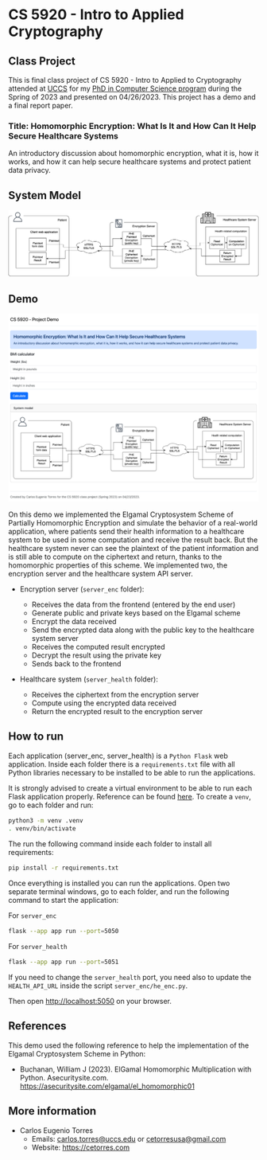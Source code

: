 # CS 5920 - Intro to Applied Cryptography

## Class Project

This is final class project of CS 5920 - Intro to Applied to Cryptography attended at [UCCS](https://uccs.edu) for my [PhD in Computer Science program](https://eas.uccs.edu/cs/academics/graduate-programs/phd-in-engineering-concentration-in-computer-science) during the Spring of 2023 and presented on 04/26/2023. This project has a demo and a final report paper.

### Title: Homomorphic Encryption: What Is It and How Can It Help Secure Healthcare Systems

An introductory discussion about homomorphic encryption, what it is, how it works, and how it can help secure healthcare systems and protect patient data privacy.

## System Model

![System Model](system_model.png)

## Demo

![Demo](project_demo.png)

On this demo we implemented the Elgamal Cryptosystem Scheme of Partially Homomorphic Encryption and simulate the behavior of a real-world application, where patients send their health information to a healthcare system to be used in some computation and receive the result back. But the healthcare system never can see the plaintext of the patient information and is still able to compute on the ciphertext and return, thanks to the homomorphic properties of this scheme. We implemented two, the encryption server and the healthcare system API server.

- Encryption server (`server_enc` folder):
  - Receives the data from the frontend (entered by the end user)
  - Generate public and private keys based on the Elgamal scheme
  - Encrypt the data received
  - Send the encrypted data along with the public key to the healthcare system server
  - Receives the computed result encrypted
  - Decrypt the result using the private key
  - Sends back to the frontend

- Healthcare system (`server_health` folder):
  - Receives the ciphertext from the encryption server
  - Compute using the encrypted data received
  - Return the encrypted result to the encryption server

## How to run

Each application (server_enc, server_health) is a `Python Flask` web application. Inside each folder there is a `requirements.txt` file with all Python libraries necessary to be installed to be able to run the applications. 

It is strongly advised to create a virtual environment to be able to run each Flask application properly. Reference can be found [here](https://flask.palletsprojects.com/en/2.3.x/installation/#virtual-environments). To create a `venv`, go to each folder and run:

```sh
python3 -m venv .venv
. venv/bin/activate
```

The run the following command inside each folder to install all requirements:

```sh
pip install -r requirements.txt
```

Once everything is installed you can run the applications. Open two separate terminal windows, go to each folder, and run the following command to start the application:

For `server_enc`
```sh
flask --app app run --port=5050 
```

For `server_health`
```sh
flask --app app run --port=5051 
```

If you need to change the `server_health` port, you need also to update the `HEALTH_API_URL` inside the script `server_enc/he_enc.py`.

Then open <http://localhost:5050> on your browser.

## References

This demo used the following reference to help the implementation of the Elgamal Cryptosystem Scheme in Python:
- Buchanan, William J (2023). ElGamal Homomorphic Multiplication with Python. Asecuritysite.com. https://asecuritysite.com/elgamal/el_homomorphic01

## More information

- Carlos Eugenio Torres 
  - Emails: <carlos.torres@uccs.edu> or <cetorresusa@gmail.com>
  - Website: https://cetorres.com
